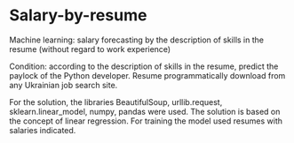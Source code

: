 # Salary-by-resume
Machine learning: salary forecasting by the description of skills in the resume (without regard to work experience)

Condition: according to the description of skills in the resume, predict the paylock of the Python developer. Resume 
programmatically download from any Ukrainian job search site.

For the solution, the libraries BeautifulSoup, urllib.request, sklearn.linear_model, numpy, pandas were used.
The solution is based on the concept of linear regression. For training the model used resumes with salaries indicated.
